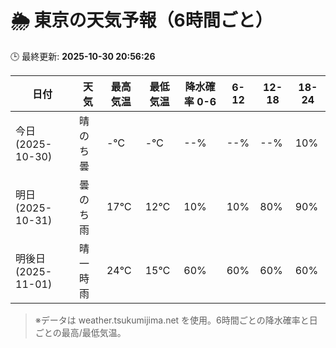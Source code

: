 # 🌦️ 東京の天気予報（6時間ごと）

🕒 最終更新: **2025-10-30 20:56:26**

| 日付 | 天気 | 最高気温 | 最低気温 | 降水確率 0-6 | 6-12 | 12-18 | 18-24 |
|------|------|----------|----------|------------|------|------|------|
| 今日 (2025-10-30) | 晴のち曇 | -℃ | -℃ | --% | --% | --% | 10% |
| 明日 (2025-10-31) | 曇のち雨 | 17℃ | 12℃ | 10% | 10% | 80% | 90% |
| 明後日 (2025-11-01) | 晴一時雨 | 24℃ | 15℃ | 60% | 60% | 60% | 60% |

> ※データは weather.tsukumijima.net を使用。6時間ごとの降水確率と日ごとの最高/最低気温。